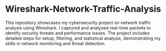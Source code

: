 # Wireshark-Network-Traffic-Analysis
This repository showcases my cybersecurity project on network traffic analysis using Wireshark. I captured and analyzed real-time packets to identify security threats and performance issues. The project includes detailed steps for setup, filtering, and statistical analysis, demonstrating my skills in network monitoring and threat detection.
